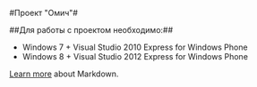 #Проект "Омич"#

##Для работы с проектом необходимо:##

- Windows 7 + Visual Studio 2010 Express for Windows Phone
- Windows 8 + Visual Studio 2012 Express for Windows Phone 
  
  
  
  
      
 [Learn more](https://go.microsoft.com/fwlink/p/?LinkId=524306) about Markdown.
